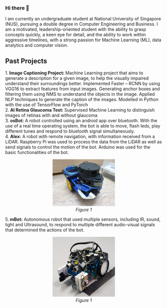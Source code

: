 ### Hi there 👋

<!--
**prachi2023/prachi2023** is a ✨ _special_ ✨ repository because its `README.md` (this file) appears on your GitHub profile.
-->
I am currently an undergraduate student at National University of Singapore (NUS), pursuing a double degree in Computer Engineering and Business. I am a motivated, leadership-oriented student with the ability to grasp concepts quickly, a keen eye for detail, and the ability to work within aggressive timelines, with a strong passion for Machine Learning (ML), data analytics and computer vision. 


<!-- - 👯 I’m looking to collaborate on ...
- 🔭 I’m currently working on [NotUS, a Command Line Application that makes use of software engineering principles] (https://github.com/AY2021S1-CS2113-T13-1/tp)
- 🌱 I’m currently learning about Real Time Operating Systems and Data Analytics 
Here are some ideas to get you started:
- 🤔 I’m looking for help with ...
- 💬 Ask me about ...
- 📫 How to reach me: 
- 😄 Pronouns: ...
- ⚡ Fun fact: ...
-->

## Past Projects 
1.<b> Image Captioning Project: </b> Machine Learning project that aims to generate a description for a given image, to help the visually impaired understand their surroundings better. Implemented Faster – RCNN by using VGG16 to extract features from input images. Generating anchor boxes and filtering them using NMS to understand the objects in the image. Applied NLP techniques to generate the caption of the images. Modelled in Python with the use of TensorFlow and PyTorch </br>
2.<b> AI Retina Glaucoma Test: </b> Supervised Machine Learning to distinguish images of retinas with and without glaucoma </br>
3.<b> osBot:</b> A robot controlled using an android app over bluetooth. With the use of a real time operating system, the bot is able to move, flash leds, play different tunes and respond to bluetooth signal simultaneously. </br>
4.<b> Alex:</b> A robot with remote navigation, with information received from a LiDAR. Raspberry Pi was used to process the data from the LiDAR as well as send signals to control the motion of the bot. Arduino was used for the basic functionalities of the bot. </br>
<p align="center">
  <img alt="alex" src="images/alex.jpg" alt="drawing" width="200"  />
  <br><em>Figure 1</em>
</p>
5.<b> mBot:</b> Autonomous robot that used multiple sensors, including IR, sound, light and Ultrasound, to respond to multiple different audio-visual signals that determined the actions of the bot. 
<p align="center">
  <img alt="mBot" src="images/mbot.jpg" alt="drawing" width="200" />
  <br><em>Figure 1</em>
</p>
